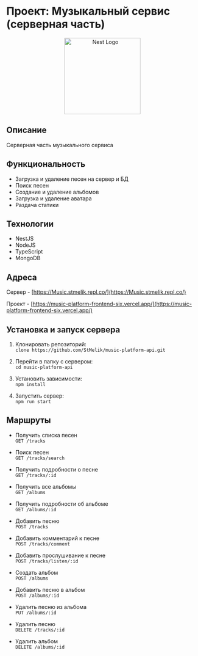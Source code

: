 # Проект: Музыкальный сервис (серверная часть)

<p align="center">
  <img src="https://nestjs.com/img/logo-small.svg" width="200" alt="Nest Logo" />
</p>

## Описание
Серверная часть музыкального сервиса

## Функциональность
* Загрузка и удаление песен на сервер и БД
* Поиск песен
* Создание и удаление альбомов
* Загрузка и удаление аватара
* Раздача статики

## Технологии
* NestJS
* NodeJS
* TypeScript
* MongoDB

## Адреса
Сервер - [https://Music.stmelik.repl.co/](https://Music.stmelik.repl.co/)

Проект - [https://music-platform-frontend-six.vercel.app/](https://music-platform-frontend-six.vercel.app/)

## Установка и запуск сервера
1. Клонировать репозиторий:  
  `clone https://github.com/StMelik/music-platform-api.git`

2. Перейти в папку с сервером:  
  `cd music-platform-api`

3. Установить зависимости:  
  `npm install`

4. Запустить сервер:  
  `npm run start`

## Маршруты

* Получить списка песен  
  `GET /tracks`

* Поиск песен  
  `GET /tracks/search`

* Получить подробности о песне  
  `GET /tracks/:id`

* Получить все альбомы  
  `GET /albums`

* Получить подробности об альбоме  
  `GET /albums/:id`

* Добавить песню  
  `POST /tracks`

* Добавить комментарий к песне  
  `POST /tracks/comment`

* Добавить прослушивание к песне  
  `POST /tracks/listen/:id`

* Создать альбом  
  `POST /albums`

* Добавить песню в альбом  
  `POST /albums/:id`

* Удалить песню из альбома  
  `PUT /albums/:id`

* Удалить песню  
  `DELETE /tracks/:id`

* Удалить альбом  
  `DELETE /albums/:id`
